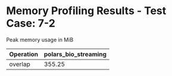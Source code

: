 # Memory Profiling Results - Test Case: 7-2

Peak memory usage in MiB

| Operation | polars_bio_streaming |
|-----------|---|
| overlap | 355.25 |

